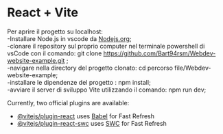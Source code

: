 # React + Vite
Per aprire il progetto su localhost: </br>
-Installare Node.js in vscode da [Nodejs.org](https://nodejs.org/it);  </br>
-clonare il repository sul proprio computer nel terminale powershell di vsCode con il comando: git clone https://github.com/Bart94rsm/Webdev-website-example.git ;  </br>
-navigare nella directory del progetto clonato: cd percorso file/Webdev-website-example;  </br>
-installare le dipendenze del progetto : npm install;  </br>
-avviare il server di sviluppo Vite utilizzando il comando: npm run dev;  </br>

Currently, two official plugins are available:

- [@vitejs/plugin-react](https://github.com/vitejs/vite-plugin-react/blob/main/packages/plugin-react/README.md) uses [Babel](https://babeljs.io/) for Fast Refresh
- [@vitejs/plugin-react-swc](https://github.com/vitejs/vite-plugin-react-swc) uses [SWC](https://swc.rs/) for Fast Refresh
